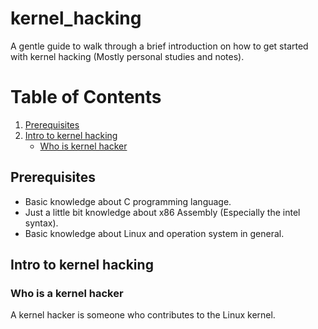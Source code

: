 # kernel_hacking
A gentle guide to walk through a brief introduction on how to get started with kernel hacking (Mostly personal studies and notes).

# Table of Contents
1. [Prerequisites](prerequisites)
2. [Intro to kernel hacking](#intro-to-kernel-hacking)
   - [Who is kernel hacker](#who-is-a-kernel-hacker)

## Prerequisites
- Basic knowledge about C programming language.
- Just a little bit knowledge about x86 Assembly (Especially the intel syntax).
- Basic knowledge about Linux and operation system in general.

## Intro to kernel hacking
### Who is a kernel hacker
A kernel hacker is someone who contributes to the Linux kernel.
